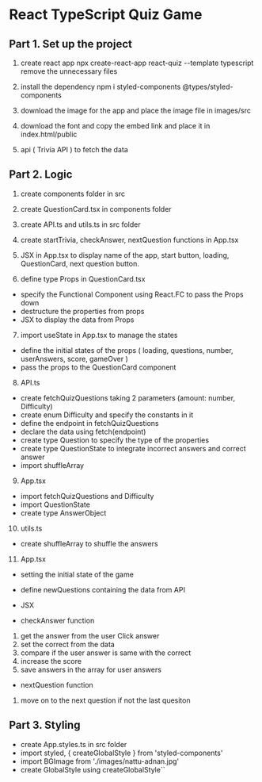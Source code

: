 # React TypeScript Quiz Game

## Part 1. Set up the project

1. create react app
   npx create-react-app react-quiz --template typescript
   remove the unnecessary files

2. install the dependency
   npm i styled-components @types/styled-components

3. download the image for the app and place the image file in images/src

4. download the font and copy the embed link and place it in index.html/public

5. api ( Trivia API ) to fetch the data

## Part 2. Logic

1. create components folder in src

2. create QuestionCard.tsx in components folder

3. create API.ts and utils.ts in src folder

4. create startTrivia, checkAnswer, nextQuestion functions in App.tsx

5. JSX in App.tsx to display name of the app, start button, loading, QuestionCard, next question button.

6. define type Props in QuestionCard.tsx

- specify the Functional Component using React.FC to pass the Props down
- destructure the properties from props
- JSX to display the data from Props

7. import useState in App.tsx to manage the states

- define the initial states of the props ( loading, questions, number, userAnswers, score, gameOver )
- pass the props to the QuestionCard component

8. API.ts

- create fetchQuizQuestions taking 2 parameters (amount: number, Difficulty)
- create enum Difficulty and specify the constants in it
- define the endpoint in fetchQuizQuestions
- declare the data using fetch(endpoint)
- create type Question to specify the type of the properties
- create type QuestionState to integrate incorrect answers and correct answer
- import shuffleArray

9. App.tsx

- import fetchQuizQuestions and Difficulty
- import QuestionState
- create type AnswerObject

10. utils.ts

- create shuffleArray to shuffle the answers

11. App.tsx

- setting the initial state of the game
- define newQuestions containing the data from API
- JSX

- checkAnswer function

1. get the answer from the user Click answer
2. set the correct from the data
3. compare if the user answer is same with the correct
4. increase the score
5. save answers in the array for user answers

- nextQuestion function

1. move on to the next question if not the last quesiton

## Part 3. Styling

- create App.styles.ts in src folder
- import styled, { createGlobalStyle } from 'styled-components'
- import BGImage from './images/nattu-adnan.jpg'
- create GlobalStyle using createGlobalStyle``
